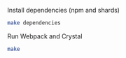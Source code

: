 Install dependencies (npm and shards)

```sh
make dependencies
```


Run Webpack and Crystal

```sh
make
```
